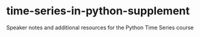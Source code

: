 # time-series-in-python-supplement
Speaker notes and additional resources for the Python Time Series course
